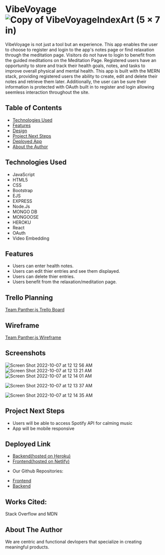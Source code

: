 # VibeVoyage![Copy of VibeVoyageIndexArt (5 × 7 in)](https://user-images.githubusercontent.com/77770242/194466134-bb88c046-054e-41aa-b68f-bf0b3148e655.gif)


VibeVoyage is not just a tool but an experience. This app enables the user to choose to register and login to the app's notes page or find relaxation through the meditation page. Visitors do not have to login to benefit from the guided meditations on the Meditation Page. Registered users have an opportunity to store and track their health goals, notes, and tasks to improve overall physical and mental health. This app is built with the MERN stack, providing registered users the ability to create, edit and delete their notes and retrieve them later. Additionally, the user can be sure their information is protected with OAuth built in to register and login allowing seemless interaction throughout the site.

## Table of Contents
* [Technologies Used](#technologiesused)
* [Features](#features)
* [Design](#design)
* [Project Next Steps](#nextsteps)
* [Deployed App](#deployment)
* [About the Author](#author)
## <a name="technologiesused"></a>Technologies Used
* JavaScript
* HTML5
* CSS  
* Bootstrap
* EJS
* EXPRESS
* Node.Js
* MONGO DB
* MONGOOSE
* HEROKU  
* React  
* OAuth  
* Video Embedding  

## <a name="features"></a>Features
* Users can enter health notes.
* Users can edit thier entries and see them displayed.  
* Users can delete thier entries.
* Users benefit from the relaxation/meditation page.    
## Trello Planning
[Team Panther.js Trello Board](https://trello.com/b/X4KtfK7j/vibevoyage)
## Wireframe
[Team Panther.js Wireframe](https://trello.com/1/cards/6335ab1d9ef33e030b3094ec/attachments/6335ab1d9ef33e030b309506/previews/6335ab1e9ef33e030b309513/download/image.png)
## Screenshots
![Screen Shot 2022-10-07 at 12 12 56 AM](https://user-images.githubusercontent.com/77770242/194466652-f2492474-ac4d-4513-aac1-fcffa3b3abea.png)
![Screen Shot 2022-10-07 at 12 13 21 AM](https://user-images.githubusercontent.com/77770242/194466669-67071d3a-2237-4806-a301-087defa70d61.png)
![Screen Shot 2022-10-07 at 12 14 01 AM](https://user-images.githubusercontent.com/77770242/194466851-574dd65c-627b-4c00-868a-5be8f3201682.png)

![Screen Shot 2022-10-07 at 12 13 37 AM](https://user-images.githubusercontent.com/77770242/194466685-e32b910f-65eb-4416-83fa-d25e8dec1370.png)

![Screen Shot 2022-10-07 at 12 14 35 AM](https://user-images.githubusercontent.com/77770242/194466693-2782da40-7ecb-4a9b-bdbd-e647aa33ade4.png)

## <a name="nextsteps"></a>Project Next Steps
* Users will be able to access Spotify API for calming music
* App will be mobile responsive
## <a name="deployment"></a>Deployed Link
- [Backend(hosted on Heroku)](https://vibe-voyage.herokuapp.com/notes/)  
- [Frontend(hosted on Netlify)](____)


* Our Github Repositories:
- [Frontend](https://github.com/brandonhernandez304/VibeVoyage-frontend)
- [Backend](https://github.com/brandonhernandez304/VibeVoyage-backend)

## Works Cited:
Stack Overflow and MDN
## <a name="author"></a>About The Author
We are  centric and functional devlopers that specialize in creating meaningful products.
